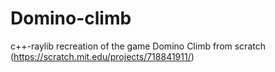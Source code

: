 # Domino-climb
c++-raylib recreation of the game Domino Climb from scratch (https://scratch.mit.edu/projects/718841911/)
